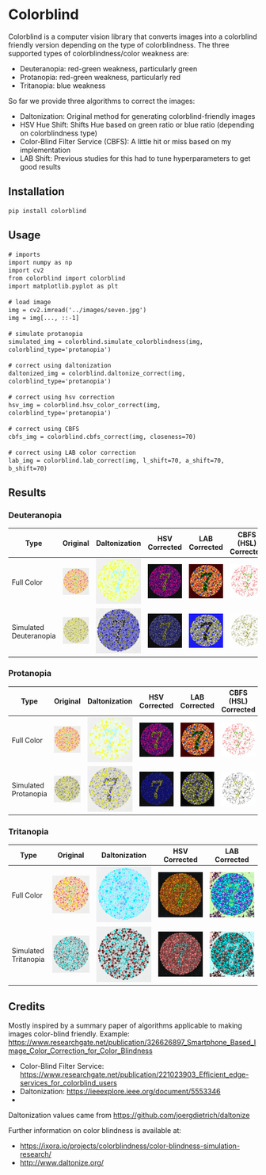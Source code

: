 # Colorblind

Colorblind is a computer vision library that converts images into a
colorblind friendly version depending on the type of colorblindness.
The three supported types of colorblindness/color weakness are:

* Deuteranopia: red-green weakness, particularly green
* Protanopia: red-green weakness, particularly red
* Tritanopia: blue weakness

So far we provide three algorithms to correct the images:

* Daltonization: Original method for generating colorblind-friendly images
* HSV Hue Shift: Shifts Hue based on green ratio or blue ratio (depending on colorblindness type)
* Color-Blind Filter Service (CBFS): A little hit or miss based on my implementation
* LAB Shift: Previous studies for this had to tune hyperparameters to get good results

## Installation

```
pip install colorblind
```

## Usage
```
# imports
import numpy as np
import cv2
from colorblind import colorblind
import matplotlib.pyplot as plt

# load image
img = cv2.imread('../images/seven.jpg')
img = img[..., ::-1]

# simulate protanopia
simulated_img = colorblind.simulate_colorblindness(img, colorblind_type='protanopia')

# correct using daltonization
daltonized_img = colorblind.daltonize_correct(img, colorblind_type='protanopia')

# correct using hsv correction
hsv_img = colorblind.hsv_color_correct(img, colorblind_type='protanopia')

# correct using CBFS
cbfs_img = colorblind.cbfs_correct(img, closeness=70)

# correct using LAB color correction
lab_img = colorblind.lab_correct(img, l_shift=70, a_shift=70, b_shift=70)
```

## Results

### Deuteranopia
| Type | Original | Daltonization | HSV Corrected | LAB Corrected | CBFS (HSL) Corrected |
|----------|------------|---------------|---------------|---------|------------|
| Full Color |![](images/seven.jpg) | ![](images/duteranopia_daltonized_img.jpg) | ![](images/protanopia_hsv_img.jpg) | ![](images/protanopia_lab_img.jpg) | ![](images/protanopia_hsl_img.jpg) |
| Simulated Deuteranopia | ![](images/duteranopia_img.jpg) | ![](images/duteranopia_daltonized_view_img.jpg) | ![](images/duteranopia_hsv_view_img.jpg) | ![](images/deuteranopia_lab_view_img.jpg) | ![](images/duteranopia_hsl_view_img.jpg) |

### Protanopia
| Type | Original | Daltonization | HSV Corrected | LAB Corrected | CBFS (HSL) Corrected |
|----------|------------|---------------|---------------|---------|------------|
| Full Color |![](images/seven.jpg) | ![](images/protanopia_daltonized_img.jpg) | ![](images/protanopia_hsv_img.jpg) | ![](images/protanopia_lab_img.jpg) | ![](images/protanopia_hsl_img.jpg) |
| Simulated Protanopia | ![](images/protanopia_img.jpg) | ![](images/protanopia_daltonized_view_img.jpg) | ![](images/protanopia_hsv_view_img.jpg) | ![](images/protanopia_lab_view_img.jpg) | ![](images/protanopia_hsl_view_img.jpg) |

### Tritanopia
| Type | Original | Daltonization | HSV Corrected | LAB Corrected | 
|----------|------------|---------------|---------------|---------|
| Full Color |![](images/seven.jpg) | ![](images/tritanopia_daltonized_img.jpg) | ![](images/tritanopia_hsv_img.jpg) | ![](images/tritanopia_lab_img.jpg) |
| Simulated Tritanopia | ![](images/tritanopia_img.jpg) | ![](images/tritanopia_daltonized_view_img.jpg) | ![](images/tritanopia_hsv_view_img.jpg) | ![](images/tritanopia_lab_view_img.jpg) |

## Credits

Mostly inspired by a summary paper of algorithms applicable to making images color-blind friendly.
Example: https://www.researchgate.net/publication/326626897_Smartphone_Based_Image_Color_Correction_for_Color_Blindness

* Color-Blind Filter Service: https://www.researchgate.net/publication/221023903_Efficient_edge-services_for_colorblind_users
* Daltonization: https://ieeexplore.ieee.org/document/5553346
* 

Daltonization values came from https://github.com/joergdietrich/daltonize

Further information on color blindness is available at:
* https://ixora.io/projects/colorblindness/color-blindness-simulation-research/
* http://www.daltonize.org/
